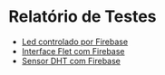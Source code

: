 # Relatório de Testes

* [Led controlado por Firebase](https://github.com/maiconrp/***REMOVED***a/tree/master/code/testes/teste_led#readme)
* [Interface Flet com Firebase](https://github.com/maiconrp/***REMOVED***a/tree/master/code/testes/teste_py#readme)
* [Sensor DHT com Firebase](https://github.com/maiconrp/***REMOVED***a/tree/master/code/testes/teste_dht#readme)
